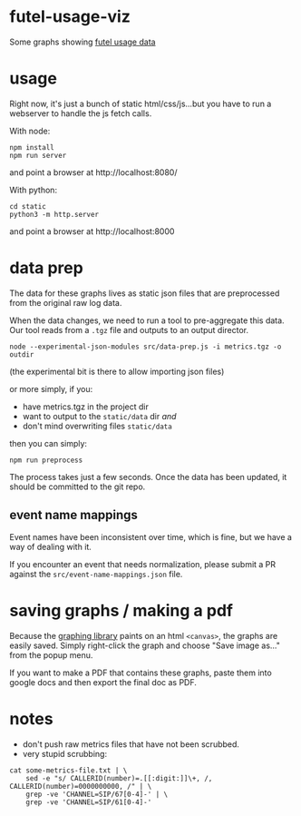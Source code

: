 # futel-usage-viz
Some graphs showing [futel usage data](https://breedx2.github.io/futel-usage-viz/static/)

# usage

Right now, it's just a bunch of static html/css/js...but you have to
run a webserver to handle the js fetch calls.

With node:
```
npm install
npm run server
```
and point a browser at http://localhost:8080/

With python:
```
cd static
python3 -m http.server
```
and point a browser at http://localhost:8000

# data prep

The data for these graphs lives as static json files that are preprocessed
from the original raw log data.

When the data changes, we need to run a tool to pre-aggregate this data.  
Our tool reads from a `.tgz` file and outputs to an output director.

```
node --experimental-json-modules src/data-prep.js -i metrics.tgz -o outdir
```
(the experimental bit is there to allow importing json files)

or more simply, if you:
* have metrics.tgz in the project dir
* want to output to the `static/data` dir *and*
* don't mind overwriting files `static/data`

then you can simply:
```
npm run preprocess
```

The process takes just a few seconds.  Once the data has been updated, it should
be committed to the git repo.

## event name mappings

Event names have been inconsistent over time, which is fine, but we have a way
of dealing with it.

If you encounter an event that needs normalization, please submit a PR against
the `src/event-name-mappings.json` file.

# saving graphs / making a pdf

Because the [graphing library](https://www.chartjs.org/) paints on an html
`<canvas>`, the graphs are easily saved.  Simply right-click the graph and choose
"Save image as..." from the popup menu.

If you want to make a PDF that contains these graphs, paste them into google
docs and then export the final doc as PDF.

# notes

* don't push raw metrics files that have not been scrubbed.  
* very stupid scrubbing:
```
cat some-metrics-file.txt | \
    sed -e "s/ CALLERID(number)=.[[:digit:]]\+, /, CALLERID(number)=0000000000, /" | \
    grep -ve 'CHANNEL=SIP/67[0-4]-' | \
    grep -ve 'CHANNEL=SIP/61[0-4]-'
```
